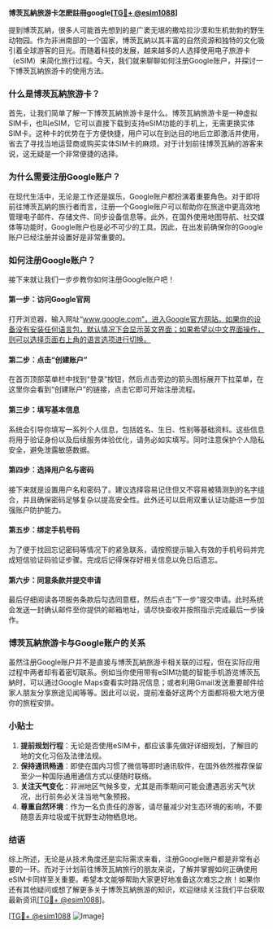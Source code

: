 **博茨瓦納旅游卡怎麽註冊google[[TG💪+ @esim1088](https://t.me/s/esim1088)]**

提到博茨瓦納，很多人可能首先想到的是广袤无垠的撒哈拉沙漠和生机勃勃的野生动物园。作为非洲南部的一个国家，博茨瓦納以其丰富的自然资源和独特的文化吸引着全球游客的目光。而随着科技的发展，越来越多的人选择使用电子旅游卡（eSIM）来简化旅行过程。今天，我们就来聊聊如何注册Google账户，并探讨一下博茨瓦納旅游卡的使用方法。

### 什么是博茨瓦納旅游卡？

首先，让我们简单了解一下博茨瓦納旅游卡是什么。博茨瓦納旅游卡是一种虚拟SIM卡，也叫eSIM，它可以直接下载到支持eSIM功能的手机上，无需更换实体SIM卡。这种卡的优势在于方便快捷，用户可以在到达目的地后立即激活并使用，省去了寻找当地运营商或购买实体SIM卡的麻烦。对于计划前往博茨瓦納的游客来说，这无疑是一个非常便捷的选择。

### 为什么需要注册Google账户？

在现代生活中，无论是工作还是娱乐，Google账户都扮演着重要角色。对于即将前往博茨瓦納的旅行者而言，注册一个Google账户可以帮助你在旅途中更高效地管理电子邮件、存储文件、同步设备信息等。此外，在国外使用地图导航、社交媒体等功能时，Google账户也是必不可少的工具。因此，在出发前确保你的Google账户已经注册并设置好是非常重要的。

### 如何注册Google账户？

接下来就让我们一步步教你如何注册Google账户吧！

#### 第一步：访问Google官网

打开浏览器，输入网址“www.google.com”，进入Google官方网站。如果你的设备没有安装任何语言包，默认情况下会显示英文界面；如果希望以中文界面操作，则可以选择页面右上角的语言选项进行切换。

#### 第二步：点击“创建账户”

在首页顶部菜单栏中找到“登录”按钮，然后点击旁边的箭头图标展开下拉菜单，在这里你会看到“创建账户”的链接，点击它即可开始注册流程。

#### 第三步：填写基本信息

系统会引导你填写一系列个人信息，包括姓名、生日、性别等基础资料。这些信息将用于验证身份以及后续服务体验优化，请务必如实填写。同时注意保护个人隐私安全，避免泄露敏感数据。

#### 第四步：选择用户名与密码

接下来就是设置用户名和密码了。建议选择容易记住但又不容易被猜测到的名字组合，并且确保密码足够复杂以提高安全性。此外还可以启用双重认证功能进一步加强账户防护能力。

#### 第五步：绑定手机号码

为了便于找回忘记密码等情况下的紧急联系，请按照提示输入有效的手机号码并完成短信验证码验证步骤。完成后记得保存好相关信息以免日后遗忘。

#### 第六步：同意条款并提交申请

最后仔细阅读各项服务条款后勾选同意框，然后点击“下一步”提交申请。此时系统会发送一封确认邮件至你提供的邮箱地址，请尽快查收并按照指示完成最后一步操作。

### 博茨瓦納旅游卡与Google账户的关系

虽然注册Google账户并不是直接与博茨瓦納旅游卡相关联的过程，但在实际应用过程中两者却有着密切联系。例如当你使用带有eSIM功能的智能手机游览博茨瓦納时，可以通过Google Maps查看实时路况信息；或者利用Gmail发送重要邮件给家人朋友分享旅途见闻等等。因此可以说，提前准备好这两个方面都将极大地方便你的旅程安排。

### 小贴士

1. **提前规划行程**：无论是否使用eSIM卡，都应该事先做好详细规划，了解目的地的文化习俗及法律法规。
2. **保持通讯畅通**：即使在国内习惯了微信等即时通讯软件，在国外依然推荐保留至少一种国际通用通信方式以便随时联络。
3. **关注天气变化**：非洲地区气候多变，尤其是雨季期间可能会遭遇恶劣天气状况，出行前务必关注当地气象预报。
4. **尊重自然环境**：作为一名负责任的游客，请尽量减少对生态环境的影响，不要随意丢弃垃圾或干扰野生动物栖息地。

### 结语

综上所述，无论是从技术角度还是实际需求来看，注册Google账户都是非常有必要的一环。而对于计划前往博茨瓦納旅行的朋友来说，了解并掌握如何正确使用eSIM卡同样至关重要。希望本文能够帮助大家更好地准备这次难忘之旅！如果你还有其他疑问或想了解更多关于博茨瓦納旅游的知识，欢迎继续关注我们平台获取最新资讯[[TG💪+ @esim1088](https://t.me/s/esim1088)]。

[[TG💪+ @esim1088](https://t.me/s/esim1088) ![Image](https://i.postimg.cc/4NQfJmqS/Snipaste-2025-05-13-00-14-12.png)]